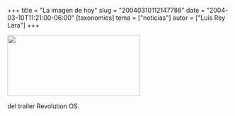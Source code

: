 +++
title = "La imagen de hoy"
slug = "20040310112147786"
date = "2004-03-10T11:21:00-06:00"
[taxonomies]
tema = ["noticias"]
autor = ["Luis Rey Lara"]
+++

<img src="http://glib.org.mx/images/articles/20040310112147786_1.jpg"
width="300" height="138" />

del trailer Revolution OS.


